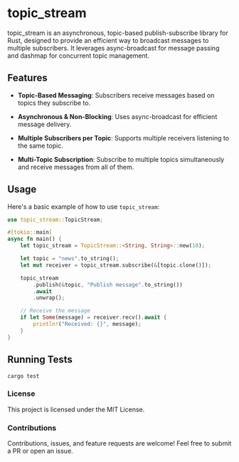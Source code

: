# topic_stream

topic_stream is an asynchronous, topic-based publish-subscribe library for Rust,
designed to provide an efficient way to broadcast messages to multiple subscribers.
It leverages async-broadcast for message passing and dashmap for concurrent topic management.

## Features

- **Topic-Based Messaging**: Subscribers receive messages based on topics they subscribe to.

- **Asynchronous & Non-Blocking**: Uses async-broadcast for efficient message delivery.

- **Multiple Subscribers per Topic**: Supports multiple receivers listening to the same topic.

- **Multi-Topic Subscription**: Subscribe to multiple topics simultaneously and receive messages from all of them.


## Usage

Here's a basic example of how to use `topic_stream`:

```rust
use topic_stream::TopicStream;

#[tokio::main]
async fn main() {
    let topic_stream = TopicStream::<String, String>::new(10);

    let topic = "news".to_string();
    let mut receiver = topic_stream.subscribe(&[topic.clone()]);

    topic_stream
        .publish(&topic, "Publish message".to_string())
        .await
        .unwrap();

    // Receive the message
    if let Some(message) = receiver.recv().await {
        println!("Received: {}", message);
    }
}
```

## Running Tests
```
cargo test
```

### License

This project is licensed under the MIT License.

### Contributions

Contributions, issues, and feature requests are welcome! Feel free to submit a PR or open an issue.
